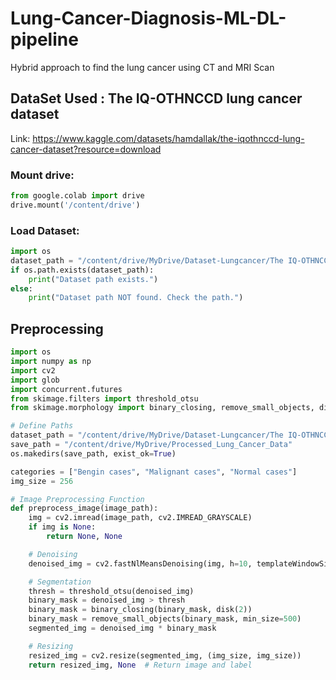 # Lung-Cancer-Diagnosis-ML-DL-pipeline
Hybrid approach to find the lung cancer using CT and MRI Scan

## DataSet Used : The IQ-OTHNCCD lung cancer dataset
Link: https://www.kaggle.com/datasets/hamdallak/the-iqothnccd-lung-cancer-dataset?resource=download

### Mount drive:
```python
from google.colab import drive
drive.mount('/content/drive')
```
### Load Dataset:
```python
import os
dataset_path = "/content/drive/MyDrive/Dataset-Lungcancer/The IQ-OTHNCCD lung cancer dataset"
if os.path.exists(dataset_path):
    print("Dataset path exists.")
else:
    print("Dataset path NOT found. Check the path.")
```
## Preprocessing
```python
import os
import numpy as np
import cv2
import glob
import concurrent.futures
from skimage.filters import threshold_otsu
from skimage.morphology import binary_closing, remove_small_objects, disk

# Define Paths
dataset_path = "/content/drive/MyDrive/Dataset-Lungcancer/The IQ-OTHNCCD lung cancer dataset"
save_path = "/content/drive/MyDrive/Processed_Lung_Cancer_Data"
os.makedirs(save_path, exist_ok=True)
```

```python
categories = ["Bengin cases", "Malignant cases", "Normal cases"]
img_size = 256

# Image Preprocessing Function
def preprocess_image(image_path):
    img = cv2.imread(image_path, cv2.IMREAD_GRAYSCALE)
    if img is None:
        return None, None

    # Denoising
    denoised_img = cv2.fastNlMeansDenoising(img, h=10, templateWindowSize=7, searchWindowSize=21)

    # Segmentation
    thresh = threshold_otsu(denoised_img)
    binary_mask = denoised_img > thresh
    binary_mask = binary_closing(binary_mask, disk(2))
    binary_mask = remove_small_objects(binary_mask, min_size=500)
    segmented_img = denoised_img * binary_mask

    # Resizing
    resized_img = cv2.resize(segmented_img, (img_size, img_size))
    return resized_img, None  # Return image and label
```
